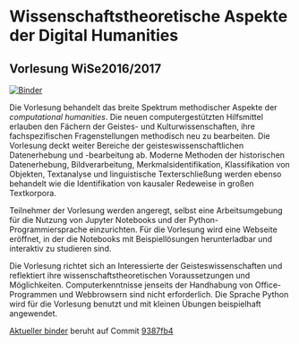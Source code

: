 # Wissenschaftstheoretische Aspekte der Digital Humanities
## Vorlesung WiSe2016/2017

[![Binder](http://mybinder.org/badge.svg)](http://mybinder.org:/repo/computational-humanities/vorlesung)

Die Vorlesung behandelt das breite Spektrum methodischer Aspekte der *computational humanities*. Die neuen computergestützten Hilfsmittel erlauben den Fächern der Geistes- und Kulturwissenschaften, ihre fachspezifischen Fragenstellungen methodisch neu zu bearbeiten. Die Vorlesung deckt weiter Bereiche der geisteswissenschaftlichen Datenerhebung und -bearbeitung ab. Moderne Methoden der historischen Datenerhebung, Bildverarbeitung, Merkmalsidentifikation, Klassifikation von Objekten, Textanalyse und linguistische Texterschließung werden ebenso behandelt wie die Identifikation von kausaler Redeweise in großen Textkorpora.

Teilnehmer der Vorlesung werden angeregt, selbst eine Arbeitsumgebung für die Nutzung von Jupyter Notebooks und der Python-Programmiersprache einzurichten. Für die Vorlesung wird eine Webseite eröffnet, in der die Notebooks mit Beispiellösungen herunterladbar und interaktiv zu studieren sind.

Die Vorlesung richtet sich an Interessierte der Geisteswissenschaften und reflektiert ihre wissenschaftstheoretischen Voraussetzungen und Möglichkeiten. Computerkenntnisse jenseits der Handhabung von Office-Programmen und Webbrowsern sind nicht erforderlich. Die Sprache Python wird für die Vorlesung benutzt und mit kleinen Übungen beispielhaft angewendet.

[Aktueller binder](http://mybinder.org/status/computational-humanities/vorlesung) beruht auf Commit [9387fb4](https://github.com/computational-humanities/vorlesung/commit/9387fb4be39dac13813804a8fafbb4d949f9580b)
